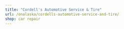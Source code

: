```yaml
---
title: "Cordell's Automotive Service & Tire"
url: /onalaska/cordells-automotive-service-and-tire/
shop: car repair
---
```

